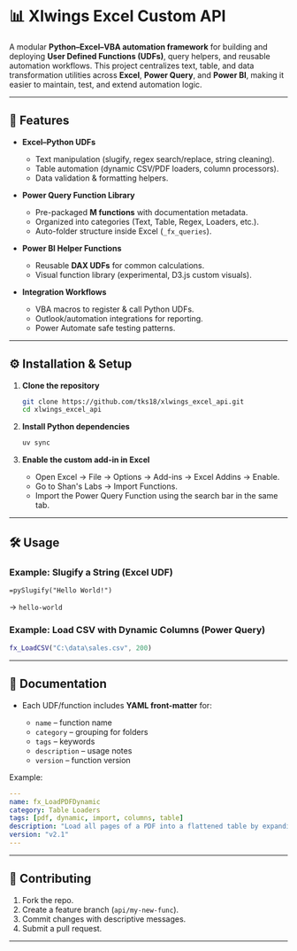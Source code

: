# 📊 Xlwings Excel Custom API

A modular **Python–Excel–VBA automation framework** for building and deploying **User Defined Functions (UDFs)**, query helpers, and reusable automation workflows.
This project centralizes text, table, and data transformation utilities across **Excel**, **Power Query**, and **Power BI**, making it easier to maintain, test, and extend automation logic.

---

## 🚀 Features

* **Excel–Python UDFs**

  * Text manipulation (slugify, regex search/replace, string cleaning).
  * Table automation (dynamic CSV/PDF loaders, column processors).
  * Data validation & formatting helpers.

* **Power Query Function Library**

  * Pre-packaged **M functions** with documentation metadata.
  * Organized into categories (Text, Table, Regex, Loaders, etc.).
  * Auto-folder structure inside Excel (`_fx_queries`).

* **Power BI Helper Functions**

  * Reusable **DAX UDFs** for common calculations.
  * Visual function library (experimental, D3.js custom visuals).

* **Integration Workflows**

  * VBA macros to register & call Python UDFs.
  * Outlook/automation integrations for reporting.
  * Power Automate safe testing patterns.

---

## ⚙️ Installation & Setup

1. **Clone the repository**

   ```bash
   git clone https://github.com/tks18/xlwings_excel_api.git
   cd xlwings_excel_api
   ```

2. **Install Python dependencies**

   ```bash
   uv sync
   ```

3. **Enable the custom add-in in Excel**

   * Open Excel → File → Options → Add-ins → Excel Addins → Enable.
   * Go to Shan's Labs → Import Functions.
   * Import the Power Query Function using the search bar in the same tab.

---

## 🛠 Usage

### Example: Slugify a String (Excel UDF)

```excel
=pySlugify("Hello World!")
```

→ `hello-world`

### Example: Load CSV with Dynamic Columns (Power Query)

```m
fx_LoadCSV("C:\data\sales.csv", 200)
```

---

## 📖 Documentation

* Each UDF/function includes **YAML front-matter** for:

  * `name` – function name
  * `category` – grouping for folders
  * `tags` – keywords
  * `description` – usage notes
  * `version` – function version

Example:

```yaml
---
name: fx_LoadPDFDynamic
category: Table Loaders
tags: [pdf, dynamic, import, columns, table]
description: "Load all pages of a PDF into a flattened table by expanding dynamic columns."
version: "v2.1"
---
```

---

## 🤝 Contributing

1. Fork the repo.
2. Create a feature branch (`api/my-new-func`).
3. Commit changes with descriptive messages.
4. Submit a pull request.

---